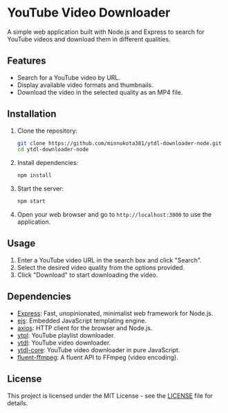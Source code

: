 # YouTube Video Downloader

A simple web application built with Node.js and Express to search for YouTube videos and download them in different qualities.

## Features

- Search for a YouTube video by URL.
- Display available video formats and thumbnails.
- Download the video in the selected quality as an MP4 file.

## Installation

1. Clone the repository:

   ```bash
   git clone https://github.com/minnukota381/ytdl-downloader-node.git
   cd ytdl-downloader-node
   ```

2. Install dependencies:

   ```bash
   npm install
   ```

3. Start the server:

   ```bash
   npm start
   ```

4. Open your web browser and go to `http://localhost:3000` to use the application.

## Usage

1. Enter a YouTube video URL in the search box and click "Search".
2. Select the desired video quality from the options provided.
3. Click "Download" to start downloading the video.

## Dependencies

- [Express](https://www.npmjs.com/package/express): Fast, unopinionated, minimalist web framework for Node.js.
- [ejs](https://www.npmjs.com/package/ejs): Embedded JavaScript templating engine.
- [axios](https://www.npmjs.com/package/axios): HTTP client for the browser and Node.js.
- [ytpl](https://www.npmjs.com/package/ytpl): YouTube playlist downloader.
- [ytdl](https://www.npmjs.com/package/ytdl): YouTube video downloader.
- [ytdl-core](https://www.npmjs.com/package/ytdl-core): YouTube video downloader in pure JavaScript.
- [fluent-ffmpeg](https://www.npmjs.com/package/fluent-ffmpeg): A fluent API to FFmpeg (video encoding).


## License

This project is licensed under the MIT License - see the [LICENSE](LICENSE) file for details.